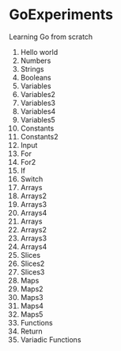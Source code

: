 # GoExperiments
Learning Go from scratch
01. Hello world
02. Numbers
03. Strings
04. Booleans
05. Variables
06. Variables2
07. Variables3
08. Variables4
09. Variables5
10. Constants
11. Constants2
12. Input
13. For
14. For2
15. If
16. Switch
17. Arrays
18. Arrays2
19. Arrays3
20. Arrays4
17. Arrays
18. Arrays2
19. Arrays3
20. Arrays4
21. Slices
22. Slices2
23. Slices3
24. Maps
25. Maps2
26. Maps3
27. Maps4
28. Maps5
29. Functions
30. Return
31. Variadic Functions
